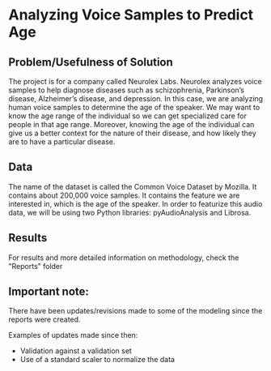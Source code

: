 # Analyzing Voice Samples to Predict Age
## Problem/Usefulness of Solution

The project is for a company called Neurolex Labs. Neurolex analyzes voice samples to help diagnose diseases such as schizophrenia, Parkinson’s disease, Alzheimer’s disease, and depression. In this case, we are analyzing human voice samples to determine the age of the speaker. We may want to know the age range of the individual so we can get specialized care for people in that age range. Moreover, knowing the age of the individual can give us a better context for the nature of their disease, and how likely they are to have a particular disease. 

## Data
The name of the dataset is called the Common Voice Dataset by Mozilla. It contains about 200,000 voice samples. It contains the feature we are interested in, which is the age of the speaker. In order to featurize this audio data, we will be using two Python libraries: pyAudioAnalysis and Librosa. 

## Results
For results and more detailed information on methodology, check the "Reports" folder

## Important note:
There have been updates/revisions made to some of the modeling since the reports were created. 

Examples of updates made since then:
- Validation against a validation set
- Use of a standard scaler to normalize the data